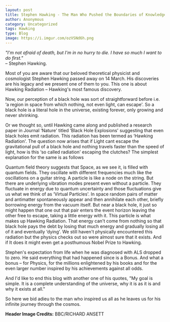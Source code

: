 ```yaml
---
layout: post
title: Stephen Hawking - The Man Who Pushed the Boundaries of Knowledge
author: Anonymous
category: Uncategorized
tags: Hawking 
type: Blog
image: https://i.imgur.com/ozVSNd6h.png
---
```

*"I'm not afraid of death, but I'm in no hurry to die. I have so much I want to do first."*\
– Stephen Hawking.

Most of you are aware that our beloved theoretical physicist and cosmologist Stephen Hawking passed away on 14 March. His discoveries are his legacy and we present one of them to you. This one is about Hawking Radiation – Hawking's most famous discovery.

Now, our perception of a black hole was sort of straightforward before i.e. ‘a region in space from which nothing, not even light, can escape'. So a black hole is a literal hole in the universe, existing forever, only growing and never shrinking.

Or we thought so, until Hawking came along and published a research paper in Journal ‘Nature' titled ‘Black Hole Explosions' suggesting that even black holes emit radiation. This radiation has been termed as ‘Hawking Radiation'. The question now arises that if Light cant escape the gravitational pull of a black hole and nothing travels faster than the speed of light, how is this ‘so called radiation' escaping the clutches? The simplest explanation for the same is as follows

Quantum field theory suggests that Space, as we see it, is filled with quantum fields. They oscillate with different frequencies much like the oscillations on a guitar string. A particle is like a node on the string. But there are underlying vibration modes present even without a particle. They fluctuate in energy due to quantum uncertainty and those fluctuations give us what we think of as ‘Virtual Particles'. In space random pairs of matter and antimatter spontaneously appear and then annihilate each other, briefly borrowing energy from the vacuum itself. But near a black hole, it just so might happen that one out that pair enters the event horizon leaving the other free to escape, taking a little energy with it. This particle is what makes up Hawking Radiation. That energy can't come from nothing so that black hole pays the debt by losing that much energy and gradually losing all of it and eventually ‘dying'. We still haven't physically encountered this radiation but the physics checks out so were almost sure that it exists. And if It does it might even get a posthumous Nobel Prize to Hawking.

Stephen's expectation from life when he was diagnosed with ALS dropped to zero. He said everything that had happened since is a Bonus. And what a bonus – for Physics, for the millions enlightened by his books and for the even larger number inspired by his achievements against all odds.

And I'd like to end this blog with another one of his quotes, "My goal is simple. It is a complete understanding of the universe, why it is as it is and why it exists at all."

So here we bid adieu to the man who inspired us all as he leaves us for his infinite journey through the cosmos.

**Header Image Credits:** BBC/RICHARD ANSETT
